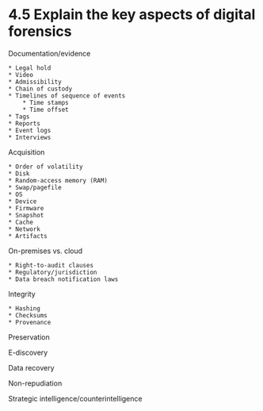 # 4.5 Explain the key aspects of digital forensics

Documentation/evidence

    * Legal hold
    * Video
    * Admissibility
    * Chain of custody
    * Timelines of sequence of events
        * Time stamps
        * Time offset
    * Tags
    * Reports
    * Event logs
    * Interviews

Acquisition

    * Order of volatility
    * Disk
    * Random-access memory (RAM)
    * Swap/pagefile
    * OS
    * Device
    * Firmware
    * Snapshot
    * Cache
    * Network
    * Artifacts

On-premises vs. cloud

    * Right-to-audit clauses
    * Regulatory/jurisdiction
    * Data breach notification laws

Integrity

    * Hashing
    * Checksums
    * Provenance

Preservation

E-discovery

Data recovery

Non-repudiation

Strategic intelligence/counterintelligence